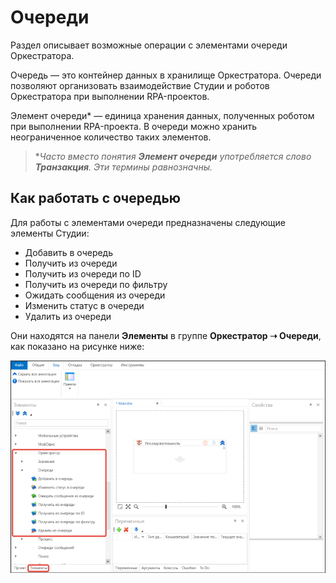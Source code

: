 # Очереди

Раздел описывает возможные операции с элементами очереди Оркестратора. 

Очередь — это контейнер данных в хранилище Оркестратора. Очереди позволяют организовать взаимодействие Студии и роботов Оркестратора при выполнении RPA-проектов. 

Элемент очереди\* — единица хранения данных, полученных роботом при выполнении RPA-проекта. В очереди можно хранить неограниченное количество таких элементов. 

> \**Часто вместо понятия **Элемент очереди** употребляется слово **Транзакция**. Эти термины равнозначны.*

## Как работать с очередью

Для работы с элементами очереди предназначены следующие элементы Студии:

* Добавить в очередь
* Получить из очереди
* Получить из очереди по ID
* Получить из очереди по фильтру
* Ожидать сообщения из очереди
* Изменить статус в очереди
* Удалить из очереди

Они находятся на панели **Элементы** в группе **Оркестратор ➝ Очереди**, как показано на рисунке ниже:

![](<../../../../.gitbook/assets/очереди орк. панель-2.png>)






